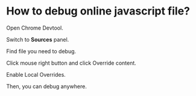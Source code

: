 # How to debug online javascript file?

Open Chrome Devtool.

Switch to **Sources** panel.

Find file you need to debug.

Click mouse right button and click Override content.

Enable Local Overrides.

Then, you can debug anywhere.
